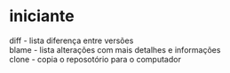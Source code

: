 # iniciante

diff - lista diferença entre versões <br>
blame - lista alterações com mais detalhes e informações <br>
clone - copia o reposotório para o computador <br>

<!-- Hello World - Git Site: https://guides.github.com/activities/hello-world/ --> 
